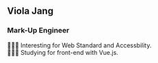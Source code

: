 ## Viola Jang
### Mark-Up Engineer

 💁🏼‍♀️ Interesting for Web Standard and Accessbility.<br>
 💁🏼‍♀️ Studying for front-end with Vue.js.
